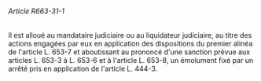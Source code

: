 ###### Article R663-31-1

Il est alloué au mandataire judiciaire ou au liquidateur judiciaire, au titre des actions engagées par eux en application des dispositions du premier alinéa de l'article L. 653-7 et aboutissant au prononcé d'une sanction prévue aux articles L. 653-3 à L. 653-6 et à l'article L. 653-8, un émolument fixé par un arrêté pris en application de l'article L. 444-3.

